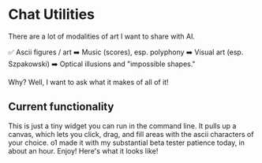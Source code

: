 # Chat Utilities
 
There are a lot of modalities of art I want to share with AI.
 
✅ Ascii figures / art 
➡️ Music (scores), esp. polyphony 
➡️ Visual art (esp. Szpakowski) 
➡️ Optical illusions and "impossible shapes." 
 
Why? Well, I want to ask what it makes of all of it! 
 
## Current functionality
 
This is just a tiny widget you can run in the command line. It pulls up a canvas, which lets you click, drag, and fill areas with the ascii characters of your choice. o1 made it with my substantial beta tester patience today, in about an hour. Enjoy!
Here's what it looks like!
